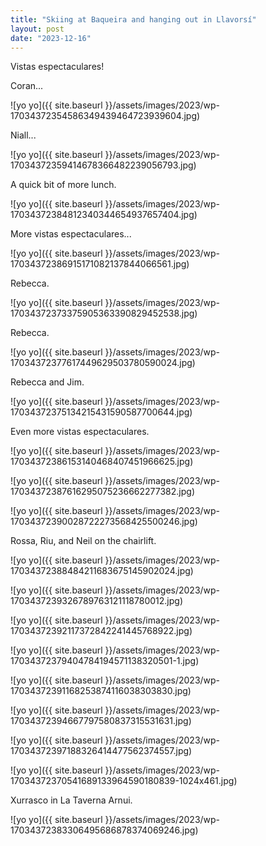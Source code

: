 ```yaml
---
title: "Skiing at Baqueira and hanging out in Llavorsí"
layout: post
date: "2023-12-16"
---
```


Vistas espectaculares!

Coran...

![yo yo]({{ site.baseurl }}/assets/images/2023/wp-17034372354586349439464723939604.jpg)

Niall...

![yo yo]({{ site.baseurl }}/assets/images/2023/wp-17034372359414678366482239056793.jpg)

A quick bit of more lunch.

![yo yo]({{ site.baseurl }}/assets/images/2023/wp-17034372384812340344654937657404.jpg)

More vistas espectaculares...

![yo yo]({{ site.baseurl }}/assets/images/2023/wp-17034372386915171082137844066561.jpg)

Rebecca.

![yo yo]({{ site.baseurl }}/assets/images/2023/wp-17034372373375905363390829452538.jpg)

Rebecca.

![yo yo]({{ site.baseurl }}/assets/images/2023/wp-17034372377617449629503780590024.jpg)

Rebecca and Jim.

![yo yo]({{ site.baseurl }}/assets/images/2023/wp-17034372375134215431590587700644.jpg)

Even more vistas espectaculares.

![yo yo]({{ site.baseurl }}/assets/images/2023/wp-17034372386153140468407451966625.jpg)

![yo yo]({{ site.baseurl }}/assets/images/2023/wp-17034372387616295075236662277382.jpg)

![yo yo]({{ site.baseurl }}/assets/images/2023/wp-17034372390028722273568425500246.jpg)

Rossa, Riu, and Neil on the chairlift.

![yo yo]({{ site.baseurl }}/assets/images/2023/wp-17034372388484211683675145902024.jpg)

![yo yo]({{ site.baseurl }}/assets/images/2023/wp-1703437239326789763121118780012.jpg)

![yo yo]({{ site.baseurl }}/assets/images/2023/wp-17034372392117372842241445768922.jpg)

![yo yo]({{ site.baseurl }}/assets/images/2023/wp-17034372379404784194571138320501-1.jpg)

![yo yo]({{ site.baseurl }}/assets/images/2023/wp-17034372391168253874116038303830.jpg)

![yo yo]({{ site.baseurl }}/assets/images/2023/wp-17034372394667797580837315531631.jpg)

![yo yo]({{ site.baseurl }}/assets/images/2023/wp-17034372397188326414477562374557.jpg)

![yo yo]({{ site.baseurl }}/assets/images/2023/wp-17034372370541689133964590180839-1024x461.jpg)

Xurrasco in La Taverna Arnui.

![yo yo]({{ site.baseurl }}/assets/images/2023/wp-17034372383306495686878374069246.jpg)
